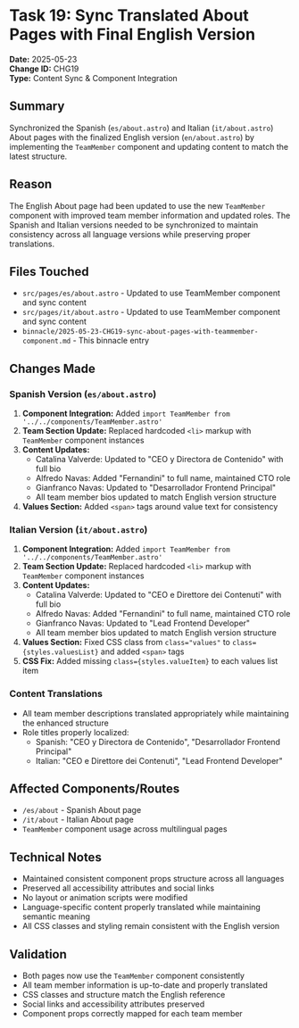 # Task 19: Sync Translated About Pages with Final English Version

**Date:** 2025-05-23  
**Change ID:** CHG19  
**Type:** Content Sync & Component Integration  

## Summary

Synchronized the Spanish (`es/about.astro`) and Italian (`it/about.astro`) About pages with the finalized English version (`en/about.astro`) by implementing the `TeamMember` component and updating content to match the latest structure.

## Reason

The English About page had been updated to use the new `TeamMember` component with improved team member information and updated roles. The Spanish and Italian versions needed to be synchronized to maintain consistency across all language versions while preserving proper translations.

## Files Touched

- `src/pages/es/about.astro` - Updated to use TeamMember component and sync content
- `src/pages/it/about.astro` - Updated to use TeamMember component and sync content  
- `binnacle/2025-05-23-CHG19-sync-about-pages-with-teammember-component.md` - This binnacle entry

## Changes Made

### Spanish Version (`es/about.astro`)
1. **Component Integration:** Added `import TeamMember from '../../components/TeamMember.astro'`
2. **Team Section Update:** Replaced hardcoded `<li>` markup with `TeamMember` component instances
3. **Content Updates:**
   - Catalina Valverde: Updated to "CEO y Directora de Contenido" with full bio
   - Alfredo Navas: Added "Fernandini" to full name, maintained CTO role
   - Gianfranco Navas: Updated to "Desarrollador Frontend Principal"
   - All team member bios updated to match English version structure
4. **Values Section:** Added `<span>` tags around value text for consistency

### Italian Version (`it/about.astro`)
1. **Component Integration:** Added `import TeamMember from '../../components/TeamMember.astro'`
2. **Team Section Update:** Replaced hardcoded `<li>` markup with `TeamMember` component instances
3. **Content Updates:**
   - Catalina Valverde: Updated to "CEO e Direttore dei Contenuti" with full bio
   - Alfredo Navas: Added "Fernandini" to full name, maintained CTO role  
   - Gianfranco Navas: Updated to "Lead Frontend Developer"
   - All team member bios updated to match English version structure
4. **Values Section:** Fixed CSS class from `class="values"` to `class={styles.valuesList}` and added `<span>` tags
5. **CSS Fix:** Added missing `class={styles.valueItem}` to each values list item

### Content Translations
- All team member descriptions translated appropriately while maintaining the enhanced structure
- Role titles properly localized:
  - Spanish: "CEO y Directora de Contenido", "Desarrollador Frontend Principal"
  - Italian: "CEO e Direttore dei Contenuti", "Lead Frontend Developer"

## Affected Components/Routes

- `/es/about` - Spanish About page
- `/it/about` - Italian About page
- `TeamMember` component usage across multilingual pages

## Technical Notes

- Maintained consistent component props structure across all languages
- Preserved all accessibility attributes and social links
- No layout or animation scripts were modified
- Language-specific content properly translated while maintaining semantic meaning
- All CSS classes and styling remain consistent with the English version

## Validation

- Both pages now use the `TeamMember` component consistently
- All team member information is up-to-date and properly translated
- CSS classes and structure match the English reference
- Social links and accessibility attributes preserved
- Component props correctly mapped for each team member 